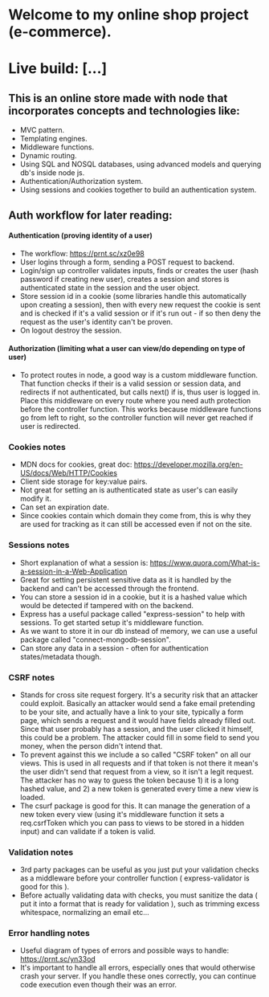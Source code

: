 # Welcome to my online shop project (e-commerce).

# Live build: [...]

## This is an online store made with node that incorporates concepts and technologies like:

- MVC pattern.
- Templating engines.
- Middleware functions.
- Dynamic routing.
- Using SQL and NOSQL databases, using advanced models and querying db's inside node js.
- Authentication/Authorization system.
- Using sessions and cookies together to build an authentication system.

## Auth workflow for later reading:

#### Authentication (proving identity of a user)

- The workflow: <https://prnt.sc/xz0e98>
- User logins through a form, sending a POST request to backend.
- Login/sign up controller validates inputs, finds or creates the user (hash password if creating new user), creates a session and stores is authenticated state in the session and the user object.
- Store session id in a cookie (some libraries handle this automatically upon creating a session), then with every new request the cookie is sent and is checked if it's a valid session or if it's run out - if so then deny the request as the user's identity can't be proven.
- On logout destroy the session.

#### Authorization (limiting what a user can view/do depending on type of user)

- To protect routes in node, a good way is a custom middleware function. That function checks if their is a valid session or session data, and redirects if not authenticated, but calls next() if is, thus user is logged in. Place this middleware on every route where you need auth protection before the controller function. This works because middleware functions go from left to right, so the controller function will never get reached if user is redirected.

### Cookies notes

- MDN docs for cookies, great doc: <https://developer.mozilla.org/en-US/docs/Web/HTTP/Cookies>
- Client side storage for key:value pairs.
- Not great for setting an is authenticated state as user's can easily modify it.
- Can set an expiration date.
- Since cookies contain which domain they come from, this is why they are used for tracking as it can still be accessed even if not on the site.

### Sessions notes

- Short explanation of what a session is: <https://www.quora.com/What-is-a-session-in-a-Web-Application>
- Great for setting persistent sensitive data as it is handled by the backend and can't be accessed through the frontend.
- You can store a session id in a cookie, but it is a hashed value which would be detected if tampered with on the backend.
- Express has a useful package called "express-session" to help with sessions. To get started setup it's middleware function.
- As we want to store it in our db instead of memory, we can use a useful package called "connect-mongodb-session".
- Can store any data in a session - often for authentication states/metadata though.

### CSRF notes

- Stands for cross site request forgery. It's a security risk that an attacker could exploit. Basically an attacker would send a fake email pretending to be your site, and actually have a link to your site, typically a form page, which sends a request and it would have fields already filled out. Since that user probably has a session, and the user clicked it himself, this could be a problem. The attacker could fill in some field to send you money, when the person didn't intend that.
- To prevent against this we include a so called "CSRF token" on all our views. This is used in all requests and if that token is not there it mean's the user didn't send that request from a view, so it isn't a legit request. The attacker has no way to guess the token because 1) it is a long hashed value, and 2) a new token is generated every time a new view is loaded.
- The csurf package is good for this. It can manage the generation of a new token every view (using it's middleware function it sets a req.csrfToken which you can pass to views to be stored in a hidden input) and can validate if a token is valid.

### Validation notes

- 3rd party packages can be useful as you just put your validation checks as a middleware before your controller function ( express-validator is good for this ).
- Before actually validating data with checks, you must sanitize the data ( put it into a format that is ready for validation ), such as trimming excess whitespace, normalizing an email etc...

### Error handling notes

- Useful diagram of types of errors and possible ways to handle: <https://prnt.sc/yn33od>
- It's important to handle all errors, especially ones that would otherwise crash your server. If you handle these ones correctly, you can continue code execution even though their was an error.
